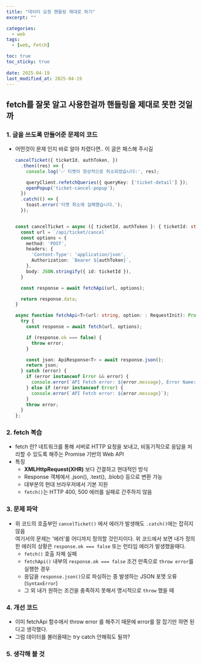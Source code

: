 ```yaml
---
title: "데이터 요청 핸들링 제대로 하기"
excerpt: ""

categories:
  - web
tags:
  - [web, Fetch]

toc: true
toc_sticky: true
 
date: 2025-04-19
last_modified_at: 2025-04-19
---
```


## fetch를 잘못 알고 사용한걸까 핸들링을 제대로 못한 것일까
### 1. 글을 쓰도록 만들어준 문제의 코드
- 어떤것이 문제 인지 바로 알아 차렸다면.. 이 글은 패스해 주시길
  ```ts
  cancelTicket({ ticketId, authToken, })
    .then((res) => {
      console.log('✅ 티켓이 정상적으로 취소되었습니다:', res);

      queryClient.refetchQueries({ queryKey: ['ticket-detail'] });
      openPopup('ticket-cancel-popup');
    })
    .catch(() => {
      toast.error('티켓 취소에 실패했습니다.');
    });


  const cancelTicket = async ({ ticketId, authToken }: { ticketId: string; authToken?: string; }) => {
    const url = `/api/ticket/cancel`
    const options = {
      method: 'POST',
      headers: {
        'Content-Type': 'application/json',
        Authorization: `Bearer ${authToken}`,
      },
      body: JSON.stringify({ id: ticketId }),
    }

    const response = await fetchApi(url, options);

    return response.data;
  }

  async function fetchApi<T>(url: string, option: : RequestInit): Promise<T>) {
    try {
      const response = await fetch(url, options);

      if (response.ok === false) {
        throw error;
      }

      const json: ApiResponse<T> = await response.json();
      return json;
    } catch (error) {
      if (error instanceof Error && error) {
        console.error(`API Fetch error: ${error.message}, Error Name: ${error.name}`);
      } else if (error instanceof Error) {
        console.error(`API Fetch error: ${error.message}`);
      }
      throw error;
    }
  };
  ```


### 2. fetch 복습
- fetch 란?
    네트워크를 통해 서버로 HTTP 요청을 보내고, 비동기적으로 응답을 처리할 수 있도록 해주는 Promise 기반의 Web API
- 특징
  - **XMLHttpRequest(XHR)** 보다 간결하고 현대적인 방식
  - Response 객체에서 .json(), .text(), .blob() 등으로 변환 가능
  - 대부분의 현대 브라우저에서 기본 지원
  - `fetch()`는 HTTP 400, 500 에러를 실패로 간주하지 않음


### 3. 문제 파악    
- 위 코드의 호출부인 `cancelTicket()` 에서 에러가 발생해도 `.catch()`에는 잡히지 않음    
  여기서의 문제는 '에러'를 어디까지 정의할 것인지이다. 위 코드에서 보면 내가 정의한 에러의 상황은 `response.ok === false` 또는 런타임 에러가 발생했을때다.    
  - `fetch()` 호출 자체 실패
  - `fetchApi()` 내부의 `response.ok === false` 조건 만족으로 `throw error`를 실행한 경우
  - 응답을 `response.json()`으로 파싱하는 중 발생하는 JSON 포맷 오류(`SyntaxError`)
  - 그 외 내가 원하는 조건을 충족하지 못해서 명시적으로 `throw` 했을 때

### 4. 개선 코드
- 이미 fetchApi 함수에서 throw error 를 해주기 때문에 error를 잘 잡기만 하면 된다고 생각했다.
- 그럼 데이터를 불러올때는 try catch 안해줘도 될까?

### 5. 생각해 볼 것